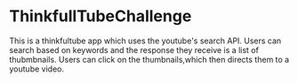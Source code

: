 # ThinkfullTubeChallenge
This is a thinkfultube app which uses the youtube's search API.
Users can search based on keywords and the response they receive is a list of thubmbnails.
Users can click on the thumbnails,which then directs them to a youtube video.
